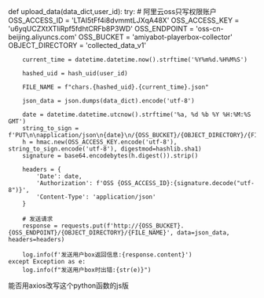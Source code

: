 def upload_data(data_dict,user_id):
    try:
        # 阿里云oss只写权限账户
        OSS_ACCESS_ID = 'LTAI5tFf4i8dvmmtLJXqA48X'
        OSS_ACCESS_KEY = 'u6yqUCZXtXTliRpf5fdhtCRFb8P3WD'
        OSS_ENDPOINT = 'oss-cn-beijing.aliyuncs.com'
        OSS_BUCKET = 'amiyabot-playerbox-collector'
        OBJECT_DIRECTORY = 'collected_data_v1'

        current_time = datetime.datetime.now().strftime('%Y%m%d.%H%M%S')

        hashed_uid = hash_uid(user_id)

        FILE_NAME = f"chars.{hashed_uid}.{current_time}.json"

        json_data = json.dumps(data_dict).encode('utf-8')

        date = datetime.datetime.utcnow().strftime('%a, %d %b %Y %H:%M:%S GMT')
        string_to_sign = f'PUT\n\napplication/json\n{date}\n/{OSS_BUCKET}/{OBJECT_DIRECTORY}/{FILE_NAME}'
        h = hmac.new(OSS_ACCESS_KEY.encode('utf-8'), string_to_sign.encode('utf-8'), digestmod=hashlib.sha1)
        signature = base64.encodebytes(h.digest()).strip()

        headers = {
            'Date': date,
            'Authorization': f'OSS {OSS_ACCESS_ID}:{signature.decode("utf-8")}',
            'Content-Type': 'application/json'
        }

        # 发送请求
        response = requests.put(f'http://{OSS_BUCKET}.{OSS_ENDPOINT}/{OBJECT_DIRECTORY}/{FILE_NAME}', data=json_data, headers=headers)

        log.info(f'发送用户box返回信息:{response.content}')
    except Exception as e:
        log.info(f"发送用户box时出错:{str(e)}")

能否用axios改写这个python函数的js版